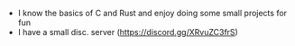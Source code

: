 - I know the basics of C and Rust and enjoy doing some small projects for fun
- I have a small disc. server (https://discord.gg/XRvuZC3frS)
